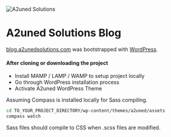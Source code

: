 ![A2uned Solutions](https://a2unedsolutions.com/icons/logos/a2uned_solutions_logo_small.svg)

# A2uned Solutions Blog
[blog.a2unedsolutions.com](http://blog.a2unedsolutions.com) was bootstrapped with [WordPress](https://wordpress.org/).

#### After cloning or downloading the project
- Install MAMP / LAMP / WAMP to setup project locally
- Go through WordPress installation process
- Activate A2uned WordPress Theme

Assuming Compass is installed locally for Sass compiling.

```sh
cd TO_YOUR_PROJECT_DIRECTORY/wp-content/themes/a2uned/assets
compass watch
```

Sass files should compile to CSS when .scss files are modified.
